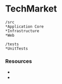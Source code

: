 # TechMarket

```
/src
*Application Core
*Infrastructure
*Web

/tests
*UnitTests
```

### Resources
*
* 


